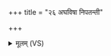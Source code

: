 +++
title = "२६ अघविषा निपतन्ती"

+++
<details><summary>मूलम् (VS)</summary>

अ॒घवि॑षा नि॒पत॑न्ती॒ तमो॒ निप॑तिता ॥
</details>